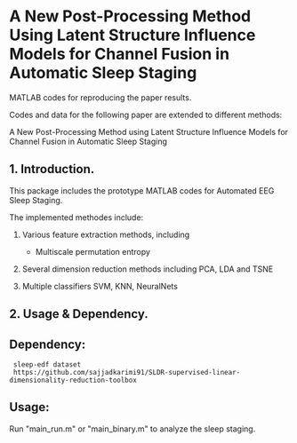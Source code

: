 # A New Post-Processing Method Using Latent Structure Influence Models for Channel Fusion in Automatic Sleep Staging

MATLAB codes for reproducing the paper results.

Codes and data for the following paper are extended to different methods:

A New Post-Processing Method using Latent Structure Influence Models for Channel Fusion in Automatic Sleep Staging


## 1. Introduction.

This package includes the prototype MATLAB codes for Automated EEG Sleep Staging.

The implemented methodes include: 

  1. Various feature extraction methods, including 
     * Multiscale permutation entropy


  2. Several dimension reduction methods including PCA, LDA and TSNE
  3. Multiple classifiers SVM, KNN, NeuralNets



## 2. Usage & Dependency.

## Dependency:
     sleep-edf dataset
     https://github.com/sajjadkarimi91/SLDR-supervised-linear-dimensionality-reduction-toolbox


## Usage:
Run "main_run.m" or "main_binary.m" to analyze the sleep staging.
